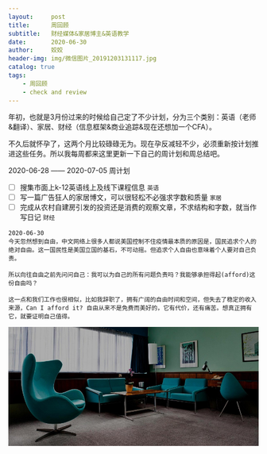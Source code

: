```yaml
---
layout:     post
title:      周回顾
subtitle:   财经媒体&家居博主&英语教学
date:       2020-06-30
author:     姣姣
header-img: img/微信图片_20191203131117.jpg
catalog: true
tags:
    - 周回顾
    - check and review
---
```


年初，也就是3月份过来的时候给自己定了不少计划，分为三个类别：英语（老师&翻译）、家居、财经（信息框架&商业追踪&现在还想加一个CFA）。

不久后就怀孕了，这两个月比较碌碌无为。现在孕反减轻不少，必须重新按计划推进这些任务。所以我每周都来这里更新一下自己的周计划和周总结吧。

2020-06-28 —— 2020-07-05 周计划
- [ ] 搜集市面上k-12英语线上及线下课程信息 `英语`
- [ ] 写一篇广告狂人的家居博文，可以很轻松不必强求字数和质量 `家居`
- [ ] 完成从农村自建房引发的投资还是消费的观察文章，不求结构和字数，就当作写日记 `财经`

```
2020-06-30 
今天忽然想到自由，中文网络上很多人都说美国控制不住疫情最本质的原因是，国民追求个人的绝对自由。这一国民性是美国立国的基石，不可动摇。但追求个人自由也意味着个人要对自己负责。

所以向往自由之前先问问自己：我可以为自己的所有问题负责吗？我能够承担得起(afford)这份自由吗？

这一点和我们工作也很相似，比如我辞职了，拥有广阔的自由时间和空间，但失去了稳定的收入来源，Can I afford it? 自由从来不是免费而美好的，它有代价，还有痛苦。想真正拥有它，就要证明自己值得。

```
![img](/img/1_kKG86FEw2XG-NL5Qqg9vhw.jpeg)



